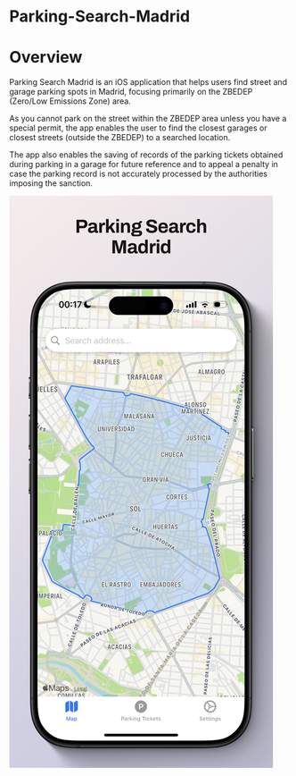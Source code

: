 # Parking-Search-Madrid

# Overview

Parking Search Madrid is an iOS application that helps users find street and garage parking spots in Madrid, focusing primarily on the ZBEDEP (Zero/Low Emissions Zone) area.

As you cannot park on the street within the ZBEDEP area unless you have a special permit, the app enables the user to find the closest garages or closest streets (outside the ZBEDEP) to a searched location.

The app also enables the saving of records of the parking tickets obtained during parking in a garage for future reference and to appeal a penalty in case the parking record is not accurately processed by the authorities imposing the sanction.

![Screenshot](https://raw.githubusercontent.com/adri-munoz/Parking-Search-Madrid/refs/heads/main/images/Parking%20Search%20Madrid%20Screenshot.png)
